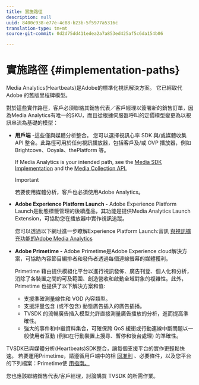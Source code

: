 ```yaml
---
title: 實施路徑
description: null
uuid: 8400c938-e77e-4c88-b23b-5f5977a5316c
translation-type: tm+mt
source-git-commit: 0d2d75dd411edea2a7a853ed425af5c6da154b06

---
```



# 實施路徑 {#implementation-paths}

Media Analytics(Heartbeats)是Adobe的標準化視訊解決方案。 它已經取代 Adobe 的舊版里程碑模型。

對於這些實作路徑，客戶必須聯絡其銷售代表／客戶經理以簽署新的銷售訂單，因為Media Analytics有唯一的SKU，而且從根據伺服器呼叫的定價模型變更為以視訊串流為基礎的模型：

* **用戶端** -這些僅與媒體分析整合。 您可以選擇視訊心率 SDK 與/或媒體收集 API 整合。此路徑可用於任何視訊播放器，包括客戶及/或 OVP 播放器，例如 Brightcove、Ooyala、thePlatform 等。

   If Media Analytics is your intended path, see the [Media SDK Implementation](/help/sdk-implement/setup/setup-overview.md) and the [Media Collection API.](/help/media-collection-api/mc-api-overview.md)

   >[!IMPORTANT]
   >
   >若要使用媒體分析，客戶也必須使用Adobe Analytics。

* **Adobe Experience Platform Launch -** Adobe Experience Platform Launch是動態標籤管理的後續產品，其功能是提供Media Analytics Launch Extension，可協助您在播放器中實作視訊追蹤。

   您可以透過以下網址進一步瞭解Experience Platform Launch:音訊 [與視訊擴充功能的Adobe Media Analytics](https://docs.adobe.com/content/help/en/launch/using/extensions-ref/adobe-extension/media-analytics-extension/overview.html)
* **Adobe Primetime -** Adobe Primetime是Adobe Experience cloud解決方案，可協助內容節目編排者和發佈者透過每個連線螢幕的媒體獲利。

   Primetime 藉由提供模組化平台以進行視訊發佈、廣告刊登、個人化和分析，消除了各裝置之間的可及範圍、創造營收和啟動全域對象的複雜性。此外，Primetime 也提供了以下解決方案和值:

   * 支援準確測量線性和 VOD 內容類型。
   * 支援評量包含 (或不包含) 動態廣告插入的廣告插播。
   * TVSDK 的流暢廣告插入模型允許直接測量廣告播放的分析，進而提高準確性。
   * 強大的事件和中繼資料集合，可確保跨 QoS 緩衝或行動連線中斷問題以一般使用者互動 (例如在行動裝置上搜尋、暫停和後台處理) 的準確性。
<!--
   * Integrated support for Nielsen DTVR (linear) with ID3 metadata and DCR with CMS metadata.
-->

TVSDK已與媒體分析(Heartbeats)SDK整合，讓每個支援平台的實作更輕鬆快速。 <!--Primetime also supports the partnership with Nielsen.--> 若要運用Primetime，請遵循用戶端中的相 [同准則](/help/intro-to-ava/implementation-paths/client-side-path.md) 、必要條件，以及您平台的下列檔案：Primetime使 [用指南。](https://helpx.adobe.com/primetime/user-guide.html)

您也應該聯絡銷售代表/客戶經理，討論購買 TVSDK 的所需作業。
